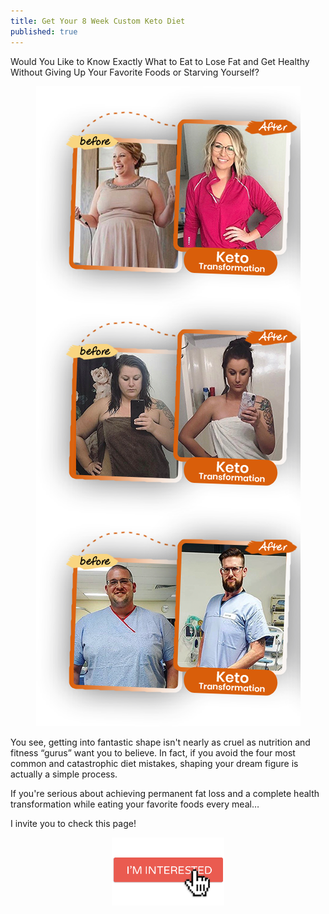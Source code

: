 ```yaml
---
title: Get Your 8 Week Custom Keto Diet
published: true
---
```


Would You Like to Know Exactly What to Eat to Lose Fat and Get Healthy Without Giving Up Your Favorite Foods or Starving Yourself?

<p align="center">
    <img src="assets/images/posts/diet-img-1.png" alt="keto transformation">
</p>

You see, getting into fantastic shape isn't nearly as cruel as nutrition and fitness “gurus” want you to believe. In fact, if you avoid the four most common and catastrophic diet mistakes, shaping your dream figure is actually a simple process.


If you're serious about achieving permanent fat loss and a complete health transformation while eating your favorite foods every meal…

I invite you to check this page!

<p align="center">
    <a href="https://bit.ly/2WyiGvR" target="_blank" >
        <img src="assets/images/posts/interested.png" width="180">
    </a>
</p>